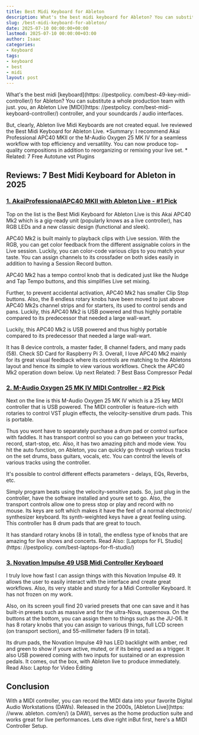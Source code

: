 ```yaml
---
title: Best Midi Keyboard for Ableton
description: What's the best midi keyboard for Ableton? You can substitute a whole production team with just .you, an Ableton Live MIDI controller, and your soundcards ...
slug: /best-midi-keyboard-for-ableton/
date: 2025-07-10 00:00:00+00:00
lastmod: 2025-07-10 00:00:00+03:00
author: Isaac
categories:
- Keyboard
tags:
- keyboard
- best
- midi
layout: post
---
```


What's the best midi [keyboard](https: //pestpolicy. com/best-49-key-midi-controller/) for Ableton? You can substitute a whole production team with just. you, an Ableton Live [MIDI](https: //pestpolicy. com/best-midi-keyboard-controller/) controller, and your soundcards / audio interfaces.

But, clearly, Ableton live Midi Keyboards are not created equal. Ive reviewed the Best Midi Keyboard for Ableton Live. *Summary: I recommend Akai Professional APC40 MKII or the M-Audio Oxygen 25 MK IV for a seamless workflow with top efficiency and versatility. You can now produce top-quality compositions in addition to reorganizing or remixing your live set. * Related: 7 Free Autotune vst Plugins

##  Reviews: 7 Best Midi Keyboard for Ableton in 2025

###  [1. AkaiProfessionalAPC40 MKII with Ableton Live - #1 Pick](https://www.amazon.com/dp/B00J3YYSUW/?tag=p-policy-20)

Top on the list is the Best Midi Keyboard for Ableton Live is this Akai APC40 Mk2 which is a gig-ready unit (popularly knows as a live controller), has RGB LEDs and a new classic design (functional and sleek).

APC40 Mk2 is built mainly to playback clips with Live session. With the RGB, you can get color feedback from the different assignable colors in the Live session. Luckily, you can color-code various clips to you match your taste. You can assign channels to its crossfader on both sides easily in addition to having a Session Record button.

APC40 Mk2 has a tempo control knob that is dedicated just like the Nudge and Tap Tempo buttons, and this simplifies Live set mixing.

Further, to prevent accidental activation, APC40 Mk2 has smaller Clip Stop buttons. Also, the 8 endless rotary knobs have been moved to just above APC40 Mk2s channel strips and for starters, its used to control sends and pans. Luckily, this APC40 Mk2 is USB powered and thus highly portable compared to its predecessor that needed a large wall-wart.

Luckily, this APC40 Mk2 is USB powered and thus highly portable compared to its predecessor that needed a large wall-wart.

It has 8 device controls, a master fader, 8 channel faders, and many pads (58). Check SD Card for Raspberry Pi 3. Overall, I love APC40 Mk2 mainly for its great visual feedback where its controls are matching to the Abletons layout and hence its simple to view various workflows. Check the APC40 Mk2 operation down below. Up next Related: 7 Best Bass Compressor Pedal

###  [2. M-Audio Oxygen 25 MK IV MIDI Controller - #2 Pick](https://www.amazon.com/dp/B00IWTZZ8S/?tag=p-policy-20)

Next on the line is this M-Audio Oxygen 25 MK IV which is a 25 key MIDI controller that is USB powered. The MIDI controller is feature-rich with rotaries to control VST plugin effects, the velocity-sensitive drum pads. This is portable.

Thus you wont have to separately purchase a drum pad or control surface with faddles. It has transport control so you can go between your tracks, record, start-stop, etc. Also, it has two amazing pitch and mode view. You hit the auto function, on Ableton, you can quickly go through various tracks on the set drums, bass guitars, vocals, etc. You can control the levels of various tracks using the controller.

It's possible to control different effects parameters - delays, EQs, Reverbs, etc.

Simply program beats using the velocity-sensitive pads. So, just plug in the controller, have the software installed and youre set to go. Also, the transport controls allow one to press stop or play and record with no mouse. Its keys are soft which makes it have the feel of a normal electronic/ synthesizer keyboard. Its synth-weighted keys have a great feeling using. This controller has 8 drum pads that are great to touch.

It has standard rotary knobs (8 in total), the endless type of knobs that are amazing for live shows and concerts. Read Also: [Laptops for FL Studio](https: //pestpolicy. com/best-laptops-for-fl-studio/)

###  [3. Novation Impulse 49 USB Midi Controller Keyboard](https://www.amazon.com/dp/B005M02VNW/?tag=p-policy-20)

I truly love how fast I can assign things with this Novation Impulse 49. It allows the user to easily interact with the interface and create great workflows. Also, its very stable and sturdy for a Midi Controller Keyboard. It has not frozen on my work.

Also, on its screen youll find 20 varied presets that one can save and it has built-in presets such as massive and for the ultra-Nova, supernova. On the buttons at the bottom, you can assign them to things such as the JU-06. It has 8 rotary knobs that you can assign to various things, full LCD screen (on transport section), and 55-millimeter faders (9 in total).

Its drum pads, the Novation Impulse 49 has LED backlight with amber, red and green to show if youre active, muted, or if its being used as a trigger. It also USB powered coming with two inputs for sustained or an expression pedals. It comes, out the box, with Ableton live to produce immediately. Read Also: Laptop for Video Editing

##  Conclusion

With a MIDI controller, you can record the MIDI data into your favorite Digital Audio Workstations (DAWs). Released in the 2000s, [Ableton Live](https: //www. ableton. com/en/) (a DAW), serves as the home production suite and works great for live performances. Lets dive right inBut first, here's a MIDI Controller Setup.
